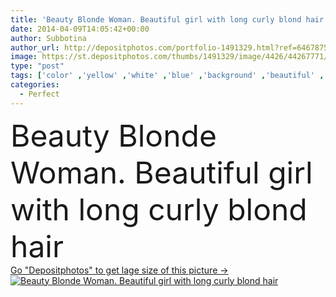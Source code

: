 ```yaml
---
title: 'Beauty Blonde Woman. Beautiful girl with long curly blond hair'
date: 2014-04-09T14:05:42+00:00
author: Subbotina
author_url: http://depositphotos.com/portfolio-1491329.html?ref=64678756
image: https://st.depositphotos.com/thumbs/1491329/image/4426/44267771/api_thumb_450.jpg?forcejpeg=true
type: "post"
tags: ['color' ,'yellow' ,'white' ,'blue' ,'background' ,'beautiful' ,'girl' ,'beauty' ,'model' ,'portrait' ,'hair' ,'shine' ,'colour' ,'healthy' ,'natural' ,'blond' ,'face' ,'care' ,'electric' ,'cut' ,'style' ,'eyes' ,'wave' ,'fashion' ,'skin' ,'wavy' ,'woman' ,'fingers' ,'with' ,'make' ,'make up' ,'makeup' ,'salon' ,'hairstyle' ,'curly' ,'tools' ,'blonde' ,'flaxen' ,'haircut' ,'lock' ,'long' ,'perfect' ,'fringe' ,'curls' ,'Hairdressing' ,'hairstyling' ,'dyed' ,'complexion' ,'the' ,'barbershop' ]
categories: 
  - Perfect
---
```

<div aling="center">
            <font size="60"> Beauty Blonde Woman. Beautiful girl with long curly blond hair</font>   
</div>
<div>
    <a href='https://depositphotos.com/44267771/stock-photo-beauty-blonde-woman-beautiful-girl.html?ref=64678756' target=_blank > Go "Depositphotos" to get lage size of this picture ->
        <img href='https://depositphotos.com/44267771/stock-photo-beauty-blonde-woman-beautiful-girl.html?ref=64678756' src='https://st.depositphotos.com/1491329/4426/i/950/depositphotos_44267771-stock-photo-beauty-blonde-woman-beautiful-girl.jpg?forcejpeg=true' alt='Beauty Blonde Woman. Beautiful girl with long curly blond hair' >
    </a>
</div>
